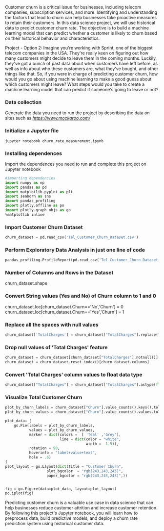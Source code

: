 
Customer churn is a critical issue for businesses, including telecom companies, subscription services, and more. Identifying and understanding the factors that lead to churn can help businesses take proactive measures to retain their customers. In this data science project, we will use historical data to predict customer churn rate. The objective is to build a machine learning model that can predict whether a customer is likely to churn based on their historical behavior and characteristics.

Project - Option 2: Imagine you're working with Sprint, one of the biggest telecom companies in the USA. They're really keen on figuring out how many customers might decide to leave them in the coming months. Luckily, they've got a bunch of past data about when customers have left before, as well as info about who these customers are, what they've bought, and other things like that. So, if you were in charge of predicting customer churn, how would you go about using machine learning to make a good guess about which customers might leave? What steps would you take to create a machine learning model that can predict if someone's going to leave or not?

### Data collection

Generate the data you need to run the project by describing the data on sites such as *<https://www.mockaroo.com/>*

### Initialize a Jupyter file

```
jupyter notebook churn_rate_measurement.ipynb
```

### Installing dependences

Import the dependences you need to run and complete this project on Jupyter notebook

```python
#importing dependencies
import numpy as np
import pandas as pd 
import matplotlib.pyplot as plt 
import seaborn as sns
import pandas_profiling
import plotly.offline as po
import plotly.graph_objs as go
%matplotlib inline
```

### Import Customer Churn Dataset

```python
churn_dataset = pd.read_csv('Tel_Customer_Churn_Dataset.csv')
```

### Perform Exploratory Data Analysis in just one line of code

```python
pandas_profiling.ProfileReport(pd.read_csv('Tel_Customer_Churn_Dataset.csv'))
```

### Number of Columns and Rows in the Dataset

churn_dataset.shape

### Convert String values (Yes and No) of Churn column to 1 and 0

churn_dataset.loc[churn_dataset.Churn=='No','Churn'] = 0
churn_dataset.loc[churn_dataset.Churn=='Yes','Churn'] = 1

### Replace all the spaces with null values

```python
churn_dataset['TotalCharges'] = churn_dataset["TotalCharges"].replace(" ",np.nan)
```

### Drop null values of 'Total Charges' feature

```python
churn_dataset = churn_dataset[churn_dataset["TotalCharges"].notnull()]
churn_dataset = churn_dataset.reset_index()[churn_dataset.columns]

```

### Convert 'Total Charges' column values to float data type

```python
churn_dataset["TotalCharges"] = churn_dataset["TotalCharges"].astype(float)
```

### Visualize Total Customer Churn

```python
plot_by_churn_labels = churn_dataset["Churn"].value_counts().keys().tolist()
plot_by_churn_values = churn_dataset["Churn"].value_counts().values.tolist()

plot_data= [
    go.Pie(labels = plot_by_churn_labels,
           values = plot_by_churn_values,
           marker = dict(colors =  [ 'Teal' ,'Grey'],
                         line = dict(color = "white",
                                     width =  1.5)),
           rotation = 90,
           hoverinfo = "label+value+text",
           hole = .6)
]
plot_layout = go.Layout(dict(title = "Customer Churn",
                   plot_bgcolor  = "rgb(243,243,243)",
                   paper_bgcolor = "rgb(243,243,243)",))


fig = go.Figure(data=plot_data, layout=plot_layout)
po.iplot(fig)
```

Predicting customer churn is a valuable use case in data science that can help businesses reduce customer attrition and increase customer retention. By following this project's Jupyter notebook, you will learn how to preprocess data, build predictive models, and deploy a churn rate prediction system using historical customer data.
